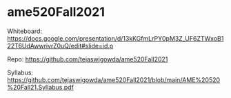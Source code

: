 # ame520Fall2021

Whiteboard: https://docs.google.com/presentation/d/13kKGfmLrPY0pM3Z_UF6ZTWxoB122T6UdAwwrivrZ0uQ/edit#slide=id.p

Repo: https://github.com/tejaswigowda/ame520Fall2021

Syllabus: https://github.com/tejaswigowda/ame520Fall2021/blob/main/AME%20520%20Fall21.Syllabus.pdf
